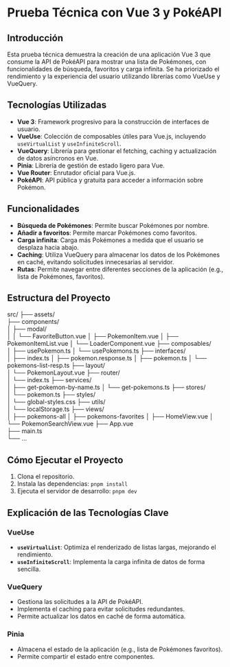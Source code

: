 # Prueba Técnica con Vue 3 y PokéAPI

## Introducción

Esta prueba técnica demuestra la creación de una aplicación Vue 3 que consume la API de PokéAPI para mostrar una lista de Pokémones, con funcionalidades de búsqueda, favoritos y carga infinita. Se ha priorizado el rendimiento y la experiencia del usuario utilizando librerías como VueUse y VueQuery.

## Tecnologías Utilizadas

- **Vue 3**: Framework progresivo para la construcción de interfaces de usuario.
- **VueUse**: Colección de composables útiles para Vue.js, incluyendo `useVirtualList` y `useInfiniteScroll`.
- **VueQuery**: Librería para gestionar el fetching, caching y actualización de datos asíncronos en Vue.
- **Pinia**: Librería de gestión de estado ligero para Vue.
- **Vue Router**: Enrutador oficial para Vue.js.
- **PokéAPI**: API pública y gratuita para acceder a información sobre Pokémon.

## Funcionalidades

- **Búsqueda de Pokémones**: Permite buscar Pokémones por nombre.
- **Añadir a favoritos**: Permite marcar Pokémones como favoritos.
- **Carga infinita**: Carga más Pokémones a medida que el usuario se desplaza hacia abajo.
- **Caching**: Utiliza VueQuery para almacenar los datos de los Pokémones en caché, evitando solicitudes innecesarias al servidor.
- **Rutas**: Permite navegar entre diferentes secciones de la aplicación (e.g., lista de Pokémones, favoritos).

## Estructura del Proyecto

src/
├── assets/  
├── components/  
│ ├── modal/  
│ │ └── FavoriteButton.vue
│ ├── PokemonItem.vue
│ ├── PokemonItemList.vue
│ └── LoaderComponent.vue
├── composables/  
│ ├── usePokemon.ts
│ └── usePokemons.ts
├── interfaces/  
│ ├── index.ts
│ ├── pokemon.response.ts
│ ├── pokemon.ts
│ └── pokemons-list-resp.ts
├── layout/  
│ └── PokemonLayout.vue
├── router/  
│ └── index.ts
├── services/  
│ ├── get-pokemon-by-name.ts
│ └── get-pokemons.ts
├── stores/  
│ └── pokemon.ts
├── styles/  
│ └── global-styles.css
├── utils/  
│ └── localStorage.ts
├── views/  
│ ├── pokemons-all
│ ├── pokemons-favorites
│ ├── HomeView.vue
│ └── PokemonSearchView.vue
├── App.vue  
├── main.ts  
└── ...

## Cómo Ejecutar el Proyecto

1. Clona el repositorio.
2. Instala las dependencias: `pnpm install`
3. Ejecuta el servidor de desarrollo: `pnpm dev`

## Explicación de las Tecnologías Clave

### VueUse

- **`useVirtualList`**: Optimiza el renderizado de listas largas, mejorando el rendimiento.
- **`useInfiniteScroll`**: Implementa la carga infinita de datos de forma sencilla.

### VueQuery

- Gestiona las solicitudes a la API de PokéAPI.
- Implementa el caching para evitar solicitudes redundantes.
- Permite actualizar los datos en caché de forma automática.

### Pinia

- Almacena el estado de la aplicación (e.g., lista de Pokémones favoritos).
- Permite compartir el estado entre componentes.
